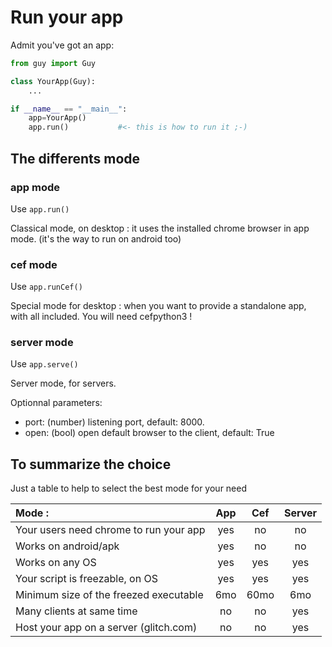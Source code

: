 # Run your app

Admit you've got an app:

```python
from guy import Guy

class YourApp(Guy):
    ...

if __name__ == "__main__":
    app=YourApp()
    app.run()           #<- this is how to run it ;-)
```
## The differents mode
### app mode

Use `app.run()`

Classical mode, on desktop : it uses the installed chrome browser in app mode. (it's the way to run on android too)

### cef mode

Use `app.runCef()`

Special mode for desktop : when you want to provide a standalone app, with all included. You will need cefpython3 !

### server mode

Use `app.serve()`

Server mode, for servers.

Optionnal parameters:

 - port: (number) listening port, default: 8000.
 - open: (bool) open default browser to the client, default: True



## To summarize the choice

Just a table to help to select the best mode for your need

 | Mode :                                 | App | Cef  | Server |
 |:---------------------------------------|:---:|:----:|:------:|
 | Your users need chrome to run your app | yes | no   | no     |
 | Works on android/apk                   | yes | no   | no     |
 | Works on any OS                        | yes | yes  | yes    |
 | Your script is freezable, on OS        | yes | yes  | yes    | 
 | Minimum size of the freezed executable | 6mo | 60mo | 6mo    |
 | Many clients at same time              | no  | no   | yes    |
 | Host your app on a server (glitch.com) | no  | no   | yes    |

